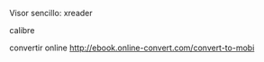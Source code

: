 Visor sencillo: xreader


calibre

convertir online http://ebook.online-convert.com/convert-to-mobi
